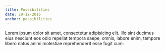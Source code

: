 ```yaml
---
title: Possibilities
date: 29-12-2015
anchor: possibilities
---
```

Lorem ipsum dolor sit amet, consectetur adipisicing elit. Illo sint ducimus eius nesciunt eos odio repellat tempora saepe, omnis, labore enim, tempore libero natus animi molestiae reprehenderit esse fugit cum: 